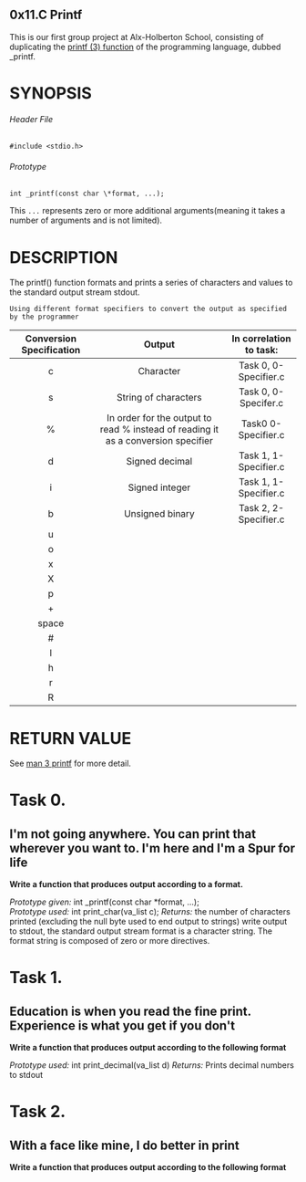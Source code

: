 ## 0x11.C Printf 

This is our first group project at Alx-Holberton School, consisting of duplicating the [printf (3) function](https://linux.die.net/man/3/printf) of the programming language, dubbed _printf.

# SYNOPSIS
###### Header File
```
#include <stdio.h>
```
###### Prototype
```
int _printf(const char \*format, ...);
```
This `...` represents zero or more additional arguments(meaning it takes a number of arguments and is not limited).

# DESCRIPTION
The printf() function formats and prints a series of characters and values to the standard output stream stdout.

`Using different format specifiers to convert the output as specified by the programmer`

|Conversion Specification|Output|In correlation to task:|
|:----------------------:|:--:|:---------------------:|
|c|Character|Task 0, 0-Specifier.c|
|s|String of characters|Task 0, 0-Specifer.c|
|%|In order for the output to read % instead of reading it as a conversion specifier |Task0 0-Specifier.c|
|d|Signed decimal|Task 1, 1-Specifier.c|
|i|Signed integer|Task 1, 1-Specifier.c|
|b|Unsigned binary|Task 2, 2-Specifier.c|
|u|
|o|
|x|
|X|
|p|
|+|
|space|
|#|
|l|
|h|
|r|
|R|


# RETURN VALUE

See [man 3 printf](https://linux.die.net/man/3/printf) for more detail.

# Task 0. 
## I'm not going anywhere. You can print that wherever you want to. I'm here and I'm a Spur for life

**Write a function that produces output according to a format.**
	
*Prototype given:* int _printf(const char \*format, ...);\
*Prototype used:* int print_char(va_list c);
*Returns:* the number of characters printed (excluding the null byte used to end output to strings)
write output to stdout, the standard output stream
format is a character string. The format string is composed of zero or more directives. 



# Task 1. 
## Education is when you read the fine print. Experience is what you get if you don't

**Write a function that produces output according to the following format**
	
*Prototype used:* int print_decimal(va_list d)
*Returns:* Prints decimal numbers to stdout

# Task 2. 
## With a face like mine, I do better in print

**Write a function that produces output according to the following format**




	
